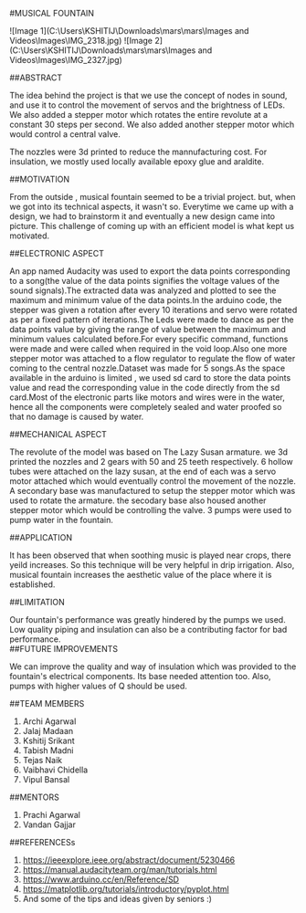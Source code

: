 
#MUSICAL FOUNTAIN  

![Image 1](C:\Users\KSHITIJ\Downloads\mars\mars\Images and Videos\Images\IMG_2318.jpg)
![Image 2](C:\Users\KSHITIJ\Downloads\mars\mars\Images and Videos\Images\IMG_2327.jpg)  

##ABSTRACT

The idea behind the project is that we use the concept of nodes in sound, and use it to control the movement of servos and the brightness of LEDs.  
We also added a stepper motor which rotates the entire revolute at a constant 30 steps per second. We also added another stepper motor which would control a central valve.

The nozzles were 3d printed to reduce the mannufacturing cost. For insulation, we mostly used locally available epoxy glue and araldite. 

##MOTIVATION

From the outside , musical fountain seemed to be a trivial project. but, when we got into its technical aspects, it wasn't so. Everytime we came up with a design, we had to brainstorm it and eventually a new design came into picture. This challenge of coming up with an efficient model is what kept us motivated.

##ELECTRONIC ASPECT  

An app named Audacity was used to export the data points corresponding to a song(the value of the data points signifies the voltage values of the sound signals).The extracted data was analyzed and plotted to see the maximum and minimum value of the data points.In the arduino code, the stepper was given a rotation after every 10 iterations and servo were rotated as per a fixed pattern of iterations.The Leds were made to dance as per the data points value by giving the range of value between the maximum and minimum values calculated before.For every specific command, functions were made and were called when required in the void loop.Also one more stepper motor was attached to a flow regulator to regulate the flow of water coming to the central nozzle.Dataset was made for 5 songs.As the space available in the arduino is limited , we used sd card to store the data points value and read the corresponding value in the code directly from the sd card.Most of the electronic parts like motors and wires were in the water, hence all the components were completely sealed and water proofed so that no damage is caused by water.

##MECHANICAL ASPECT  

The revolute of the model was based on The Lazy Susan armature. we 3d printed the nozzles and 2 gears with 50 and 25 teeth respectively. 6 hollow tubes were attached on the lazy susan, at the end of each was a servo motor attached which would eventually control the movement of the nozzle. A secondary base was manufactured to setup the stepper motor which was used to rotate the armature. the secodary base also housed another stepper motor which would be controlling the valve. 3 pumps were used to pump water in the fountain.  

##APPLICATION  

It has been observed that when soothing music is played near crops, there yeild increases. So this technique will be very helpful in drip irrigation. 
Also, musical fountain increases the aesthetic value of the place where it is established.  

##LIMITATION  

Our fountain's performance was greatly hindered by the pumps we used. Low quality piping and insulation can also be a contributing factor for bad performance.  
##FUTURE IMPROVEMENTS  

We can improve the quality and way of insulation which was provided to the fountain's electrical components. Its base needed attention too. Also, pumps with higher values of Q should be used.  

##TEAM MEMBERS  

1. Archi Agarwal
2. Jalaj Madaan
3. Kshitij Srikant
4. Tabish Madni
5. Tejas Naik
6. Vaibhavi Chidella
7. Vipul Bansal  

##MENTORS

1. Prachi Agarwal
2. Vandan Gajjar

##REFERENCESs  

1. https://ieeexplore.ieee.org/abstract/document/5230466
2. https://manual.audacityteam.org/man/tutorials.html
3. https://www.arduino.cc/en/Reference/SD
4. https://matplotlib.org/tutorials/introductory/pyplot.html
5. And some of the tips and ideas given by seniors :)

